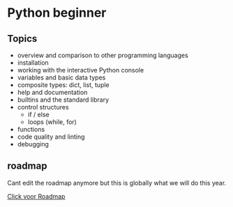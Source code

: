 # Python beginner

## Topics

- overview and comparison to other programming languages
- installation
- working with the interactive Python console
- variables and basic data types
- composite types: dict, list, tuple
- help and documentation
- builtins and the standard library
- control structures
  - if / else
  - loops (while, for)
- functions
- code quality and linting
- debugging


## roadmap

Cant edit the roadmap anymore but this is globally what we will do this year.

[Click voor Roadmap](../img/roadmap.png)